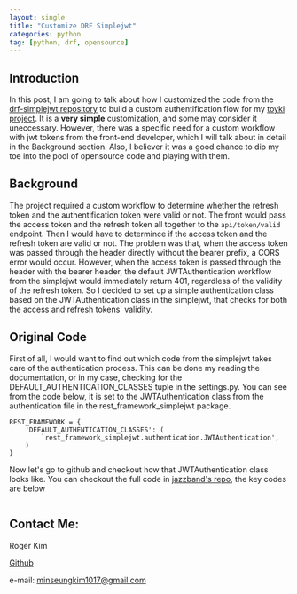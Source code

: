 ```yaml
---
layout: single
title: "Customize DRF Simplejwt"
categories: python
tag: [python, drf, opensource] 
---
```

## Introduction 
In this post, I am going to talk about how I customized the code from the [drf-simplejwt repository](https://github.com/jazzband/djangorestframework-simplejwt) to build a custom authentification flow for my [toyki project](https://toyki-homepage.vercel.app/). It is a **very simple** customization, and some may consider it uneccessary. However, there was a specific need for a custom workflow with jwt tokens from the front-end developer, which I will talk about in detail in the Background section. Also, I believer it was a good chance to dip my toe into the pool of opensource code and playing with them.

## Background
The project required a custom workflow to determine whether the refresh token and the authentification token were valid or not. The front would pass the access token and the refresh token all together to the `api/token/valid` endpoint. Then I would have to determince if the access token and the refresh token are valid or not. The problem was that, when the access token was passed through the header directly without the bearer prefix, a CORS error would occur. However, when the access token is passed through the header with the bearer header, the default JWTAuthentication workflow from the simplejwt would immediately return 401, regardless of the validity of the refresh token. So I decided to set up a simple authentication class based on the JWTAuthentication class in the simplejwt, that checks for both the access and refresh tokens' validity.

## Original Code
First of all, I would want to find out which code from the simplejwt takes care of the authentication process. This can be done my reading the documentation, or in my case, checking for the DEFAULT_AUTHENTICATION_CLASSES tuple in the settings.py. You can see from the code below, it is set to the JWTAuthentication class from the authentication file in the rest_framework_simplejwt package.
```
REST_FRAMEWORK = {
    'DEFAULT_AUTHENTICATION_CLASSES': (
        `rest_framework_simplejwt.authentication.JWTAuthentication',
    )
}
```
Now let's go to github and checkout how that JWTAuthentication class looks like. You can checkout the full code in [jazzband's repo](https://github.com/jazzband/djangorestframework-simplejwt/blob/master/rest_framework_simplejwt/authentication.py), the key codes are below
```
```

## Contact Me:
Roger Kim

[Github](https://github.com/kmsrogerkim)

e-mail: <minseungkim1017@gmail.com> 

